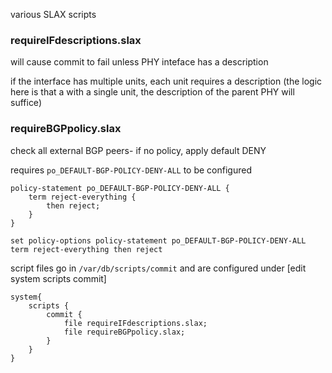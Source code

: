 various SLAX scripts

### requireIFdescriptions.slax

will cause commit to fail unless PHY inteface has a description

if the interface has multiple units, each unit requires a description (the logic here is that a with a single unit, the description of the parent PHY will suffice)


### requireBGPpolicy.slax

check all external BGP peers- if no policy, apply default DENY

requires `po_DEFAULT-BGP-POLICY-DENY-ALL` to be configured
```
policy-statement po_DEFAULT-BGP-POLICY-DENY-ALL {
    term reject-everything {
        then reject;
    }
}

set policy-options policy-statement po_DEFAULT-BGP-POLICY-DENY-ALL term reject-everything then reject
```


script files go in `/var/db/scripts/commit` and are configured under [edit system scripts commit]
```
system{
    scripts {
        commit {
            file requireIFdescriptions.slax;
            file requireBGPpolicy.slax;
		}
	}
}
```